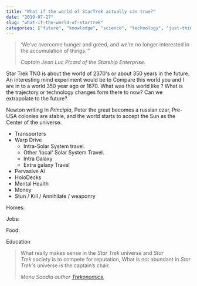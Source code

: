 ```yaml
---
title: "What if the world of StarTrek actually can true?"
date: "2019-07-27"
slug: "what-if-the-world-of-startrek"
categories: ["future", "knowledge", "science", "technology", "just-thinking", "economy"]
---
```


<!-- wp:quote -->
<blockquote class="wp-block-quote"><p>‘We’ve overcome hunger and greed, and we’re no longer interested in the accumulation of things.'”</p><cite>Captain Jean Luc Picard of the Starship Enterprise.</cite></blockquote>
<!-- /wp:quote -->

<!-- wp:paragraph -->
<p>Star Trek TNG is about the world of 2370's or about 350 years in the future. An interesting mind experiment would be to Compare this world you and I are in to a world 350 year ago or 1670. What was this world like ? What is the trajectory or technology changes form there to now? Can we extrapolate to the future? </p>
<!-- /wp:paragraph -->

<!-- wp:paragraph -->
<p>Newton writing In <em>Principia</em>, Peter the great becomes a russian czar, Pre-USA colonies are stable, and the world starts to accept the Sun as the Center of the universe.</p>
<!-- /wp:paragraph -->

<!-- wp:list -->
<ul><li>Transporters </li><li> Warp Drive<ul><li>Intra-Solar System travel.</li><li>Other 'local' Solar System Travel.</li><li>Intra Galaxy</li><li>Extra galaxy Travel</li></ul></li><li>Pervasive AI</li><li>HoloDecks</li><li>Mental Health</li><li>Money</li><li>Stun / Kill / Annihilate / weaponry</li></ul>
<!-- /wp:list -->

<!-- wp:paragraph {"dropCap":true} -->
<p class="has-drop-cap">Homes: </p>
<!-- /wp:paragraph -->

<!-- wp:paragraph {"dropCap":true} -->
<p class="has-drop-cap">Jobs:</p>
<!-- /wp:paragraph -->

<!-- wp:paragraph {"dropCap":true} -->
<p class="has-drop-cap">Food:</p>
<!-- /wp:paragraph -->

<!-- wp:paragraph {"dropCap":true} -->
<p class="has-drop-cap">Education</p>
<!-- /wp:paragraph -->

<!-- wp:paragraph -->
<p></p>
<!-- /wp:paragraph -->

<!-- wp:quote -->
<blockquote class="wp-block-quote"><p>What really makes sense in the&nbsp;<em>Star Trek</em>&nbsp;universe and&nbsp;<em>Star Trek</em>&nbsp;society is to compete for reputation, What is not abundant in&nbsp;<em>Star Trek’</em>s universe is the captain’s chair.</p><cite>Manu Saadia author <a rel="noreferrer noopener" href="https://www.inkshares.com/books/trekonomics" target="_blank"><em>Trekonomics</em></a>,</cite></blockquote>
<!-- /wp:quote -->

<!-- wp:paragraph -->
<p></p>
<!-- /wp:paragraph -->
